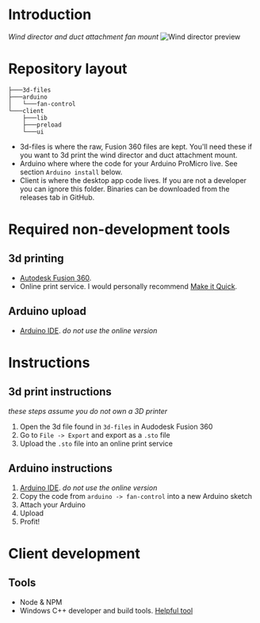 # Introduction

*Wind director and duct attachment fan mount*
![Wind director preview](https://i.ibb.co/LP5p31H/3dprint.png "Wind director preview")

# Repository layout
```
├───3d-files
├───arduino
│   └───fan-control
└───client
    ├───lib
    ├───preload
    └───ui
```

* 3d-files is where the raw, Fusion 360 files are kept. You'll need these if you want to 3d print the wind director and duct attachment mount.
* Arduino where where the code for your Arduino ProMicro live. See section ```Arduino install``` below.
* Client is where the desktop app code lives. If you are not a developer you can ignore this folder. Binaries can be downloaded from the releases tab in GitHub.
  
# Required non-development tools
## 3d printing
* [Autodesk Fusion 360](https://www.autodesk.co.uk/products/fusion-360/overview).
* Online print service. I would personally recommend [Make it Quick](makeitquick.co.uk).

## Arduino upload
* [Arduino IDE](https://www.arduino.cc/en/software). *do not use the online version*

# Instructions

## 3d print instructions
*these steps assume you do not own a 3D printer*
1. Open the 3d file found in ``` 3d-files ``` in Audodesk Fusion 360
2. Go to ``` File -> Export ``` and export as a ```.sto``` file
3. Upload the ```.sto``` file into an online print service

## Arduino instructions
1. [Arduino IDE](https://www.arduino.cc/en/software). *do not use the online version*
2. Copy the code from ``` arduino -> fan-control ``` into a new Arduino sketch
3. Attach your Arduino
4. Upload
5. Profit!

# Client development
## Tools
* Node & NPM
* Windows C++ developer and build tools. [Helpful tool](https://www.npmjs.com/package/windows-build-tools)

